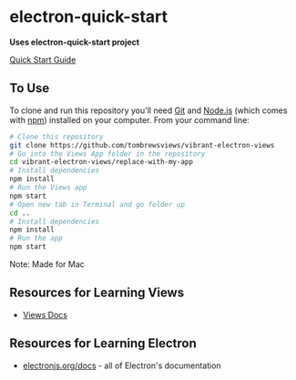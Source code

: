 # electron-quick-start

**Uses electron-quick-start project**

[Quick Start Guide](https://electronjs.org/docs/tutorial/quick-start)



## To Use

To clone and run this repository you'll need [Git](https://git-scm.com) and [Node.js](https://nodejs.org/en/download/) (which comes with [npm](http://npmjs.com)) installed on your computer. From your command line:

```bash
# Clone this repository
git clone https://github.com/tombrewsviews/vibrant-electron-views
# Go into the Views App folder in the repository
cd vibrant-electron-views/replace-with-my-app
# Install dependencies
npm install
# Run the Views app
npm start
# Open new tab in Terminal and go folder up
cd ..
# Install dependencies
npm install
# Run the app
npm start
```

Note: Made for Mac

## Resources for Learning Views
- [Views Docs](https://github.com/viewstools/docs)


## Resources for Learning Electron
- [electronjs.org/docs](https://electronjs.org/docs) - all of Electron's documentation
